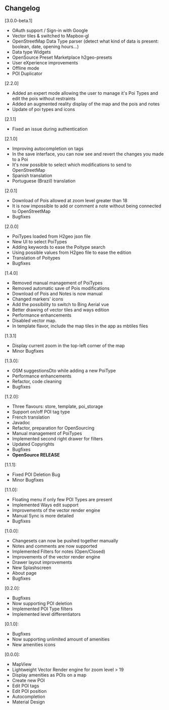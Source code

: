 ## Changelog
[3.0.0-beta.1]

 - OAuth support / Sign-in with Google
 - Vector tiles & switched to Mapbox-gl
 - OpenStreetMap Data Type parser (detect what kind of data is present: boolean, date, opening hours...)
 - Data type Widgets
 - OpenSource Preset Marketplace h2geo-presets
 - User eXperience improvements
 - Offline mode
 - POI Duplicator

[2.2.0]

 - Added an expert mode allowing the user to manage it's Poi Types and edit the pois without restraints
 - Added an augmented reality display of the map and the pois and notes
 - Update of poi types and icons

[2.1.1]

 - Fixed an issue during authentication

[2.1.0]

 - Improving autocompletion on tags
 - In the save interface, you can now see and revert the changes you made to a Poi
 - It's now possible to select which modifications to send to OpenStreetMap
 - Spanish translation
 - Portuguese (Brazil) translation

[2.0.1]

 - Download of Pois allowed at zoom level greater than 18
 - It is now impossible to add or comment a note without being connected to OpenStreetMap
 - Bugfixes

[2.0.0]

 - PoiTypes loaded from H2geo json file
 - New UI to select PoiTypes
 - Adding keywords to ease the Poitype search
 - Using possible values from H2geo file to ease the edition
 - Translation of Poitypes
 - Bugfixes

[1.4.0]

 - Removed manual management of PoiTypes
 - Removed automatic save of Pois modifications
 - Download of Pois and Notes is now manual
 - Changed markers' icons
 - Add the possibility to switch to Bing Aerial vue
 - Better drawing of vector tiles and ways edition
 - Performance enhancements
 - Disabled vector map.
 - In template flavor, include the map tiles in the app as mbtiles files

[1.3.1]

 - Display current zoom in the top-left corner of the map
 - Minor Bugfixes

[1.3.0]:

 - OSM suggestionsDto while adding a new PoiType
 - Performance enhancements
 - Refactor, code cleaning
 - Bugfixes

[1.2.0]:

 - Three flavours: store, template, poi_storage
 - Support on/off POI tag type
 - French translation
 - Javadoc
 - Refactor, preparation for OpenSourcing
 - Manual management of PoiTypes
 - Implemented second right drawer for filters
 - Updated Copyrights
 - Bugfixes
 - **OpenSource RELEASE**

[1.1.1]:

 - Fixed POI Deletion Bug
 - Minor Bugfixes

[1.1.0]:

 - Floating menu if only few POI Types are present
 - Implemented Ways edit support
 - Improvements of the vector render engine
 - Manual Sync is more detailed
 - Bugfixes

[1.0.0]:

 - Changesets can now be pushed together manually
 - Notes and comments are now supported
 - Implemented Filters for notes (Open/Closed)
 - Improvements of the vector render engine
 - Drawer layout improvements
 - New Splashscreen
 - About page
 - Bugfixes

[0.2.0]:

 - Bugfixes
 - Now supporting POI deletion
 - Implemented POI Type filters
 - Implemented level differentiators

[0.1.0]:

 - Bugfixes
 - Now supporting unlimited amount of amenities
 - New amenities icons

[0.0.0]:

 - MapView
 - Lightweight Vector Render engine for zoom level > 19
 - Display amenities as POIs on a map
 - Create new POI
 - Edit POI tags
 - Edit POI position
 - Autocompletion
 - Material Design
